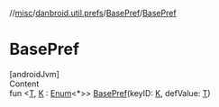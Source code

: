 //[misc](../../index.md)/[danbroid.util.prefs](../index.md)/[BasePref](index.md)/[BasePref](-base-pref.md)



# BasePref  
[androidJvm]  
Content  
fun <[T](index.md), [K](index.md) : [Enum](https://kotlinlang.org/api/latest/jvm/stdlib/kotlin/-enum/index.html)<*>> [BasePref](-base-pref.md)(keyID: [K](index.md), defValue: [T](index.md))  



